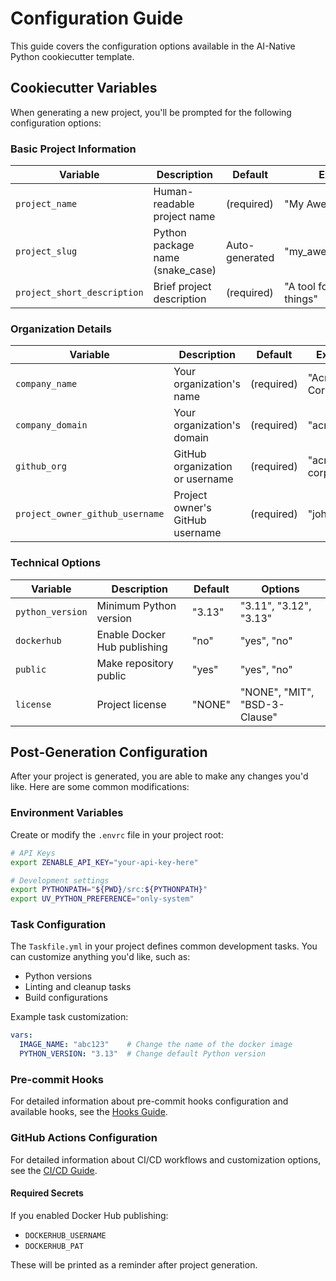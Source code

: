 # Configuration Guide

This guide covers the configuration options available in the AI-Native Python cookiecutter template.

## Cookiecutter Variables

When generating a new project, you'll be prompted for the following configuration options:

### Basic Project Information

| Variable                    | Description                      | Default        | Example                     |
| --------------------------- | -------------------------------- | -------------- | --------------------------- |
| `project_name`              | Human-readable project name      | (required)     | "My Awesome Project"        |
| `project_slug`              | Python package name (snake_case) | Auto-generated | "my_awesome_project"        |
| `project_short_description` | Brief project description        | (required)     | "A tool for awesome things" |

### Organization Details

| Variable                        | Description                     | Default    | Example     |
| ------------------------------- | ------------------------------- | ---------- | ----------- |
| `company_name`                  | Your organization's name        | (required) | "Acme Corp" |
| `company_domain`                | Your organization's domain      | (required) | "acme.com"  |
| `github_org`                    | GitHub organization or username | (required) | "acme-corp" |
| `project_owner_github_username` | Project owner's GitHub username | (required) | "johndoe"   |

### Technical Options

| Variable         | Description                  | Default | Options                       |
| ---------------- | ---------------------------- | ------- | ----------------------------- |
| `python_version` | Minimum Python version       | "3.13"  | "3.11", "3.12", "3.13"        |
| `dockerhub`      | Enable Docker Hub publishing | "no"    | "yes", "no"                   |
| `public`         | Make repository public       | "yes"   | "yes", "no"                   |
| `license`        | Project license              | "NONE"  | "NONE", "MIT", "BSD-3-Clause" |

## Post-Generation Configuration

After your project is generated, you are able to make any changes you'd like. Here are some common modifications:

### Environment Variables

Create or modify the `.envrc` file in your project root:

```bash
# API Keys
export ZENABLE_API_KEY="your-api-key-here"

# Development settings
export PYTHONPATH="${PWD}/src:${PYTHONPATH}"
export UV_PYTHON_PREFERENCE="only-system"
```

### Task Configuration

The `Taskfile.yml` in your project defines common development tasks. You can customize anything you'd like, such as:

- Python versions
- Linting and cleanup tasks
- Build configurations

Example task customization:

```yaml
vars:
  IMAGE_NAME: "abc123"    # Change the name of the docker image
  PYTHON_VERSION: "3.13"  # Change default Python version
```

### Pre-commit Hooks

For detailed information about pre-commit hooks configuration and available hooks, see the [Hooks Guide](hooks.md#pre-commit-hooks).

### GitHub Actions Configuration

For detailed information about CI/CD workflows and customization options, see the [CI/CD Guide](ci-cd.md).

#### Required Secrets

If you enabled Docker Hub publishing:
- `DOCKERHUB_USERNAME`
- `DOCKERHUB_PAT`

These will be printed as a reminder after project generation.
